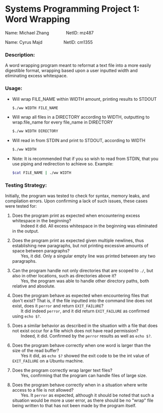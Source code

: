 # Systems Programming Project 1: Word Wrapping

Name: Michael Zhang&emsp;&emsp;&emsp;&emsp;NetID: mz487

Name: Cyrus Majd&emsp;&emsp;&emsp;&emsp;&emsp;NetID: cm1355
 
### Description:
A word wrapping program meant to reformat a text file into a more easily digestible format, wrapping based upon a user inputted width and eliminating excess whitespace.
 
### Usage:
 - Will wrap FILE_NAME within WIDTH amount, printing results to STDOUT
    ```sh
    $./ww WIDTH FILE_NAME
    ```
 - Will wrap all files in a DIRECTORY  according to WIDTH, outputting to wrap.file_name for every file_name in DIRECTORY
    ```sh
    $./ww WIDTH DIRECTORY
    ```
 - Will read in from STDIN and print to STDOUT, according to WIDTH
    ```sh
    $./ww WIDTH
    ```
 - Note: It is recommended that if you so wish to read from STDIN, that you use piping and redirection to achieve so. Example:
    ```sh
    $cat FILE_NAME | ./ww WIDTH
    ```
### Testing Strategy:
Initially, the program was tested to check for syntax, memory leaks, and compilation errors. Upon confirming a lack of such issues, these cases were tested for:

1) Does the program print as expected when encountering excess whitespace in the beginning?\
&emsp;&emsp;Indeed it did. All excess whitespace in the beginning was eliminated in the output.

2) Does the program print as expected given multiple newlines, thus establishing new paragraphs, but not printing excessive amounts of space between paragraphs?\
&emsp;&emsp;Yes, it did. Only a singular empty line was printed between any two paragraphs.

3) Can the program handle not only directories that are scoped to ```./```, but also in other locations, such as directories above it?\
&emsp;&emsp;Yes, the program was able to handle other directory paths, both relative and absolute.

4) Does the program behave as expected when encountering files that don't exist? That is, if the file inputted into the command line does not exist, does it ```perror``` and return ```EXIT_FAILURE```?\
&emsp;&emsp;It did indeed ```perror```, and it did return ```EXIT_FAILURE``` as confirmed using ```echo $?```.

5) Does a similar behavior as described in the situation with a file that does not exist occur for a file which does not have read permission?\
&emsp;&emsp;Indeed, it did. Confirmed by the ```perror``` results as well as ```echo $?```.

6) Does the program behave correctly when one word is larger than the size of the read buffer?\
&emsp;&emsp;Yes it did, as ```echo $?``` showed the exit code to be the int value of ```EXIT_FAILURE``` on a Ubuntu machine.

7) Does the program correctly wrap larger text files?\
&emsp;&emsp;Yes, confirming that the program can handle files of large size.

8) Does the program behave correctly when in a situation where write access to a file is not allowed?\
&emsp;&emsp;Yes. It ```perror``` as expected, although it should be noted that such a situation would be more a user error, as there should be no "wrap" file being written to that has not been made by the program itself.
